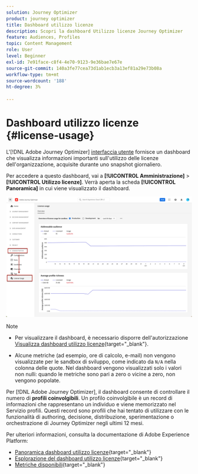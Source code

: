 ```yaml
---
solution: Journey Optimizer
product: journey optimizer
title: Dashboard utilizzo licenze
description: Scopri la dashboard Utilizzo licenze Journey Optimizer
feature: Audiences, Profiles
topic: Content Management
role: User
level: Beginner
exl-id: 7e91face-c8f4-4e70-9123-9e36bae7e67e
source-git-commit: 140a3fe77cea73d1ab1ecb3a13ef81a29e73b08a
workflow-type: tm+mt
source-wordcount: '188'
ht-degree: 3%

---
```


# Dashboard utilizzo licenze {#license-usage}

L&#39;[!DNL Adobe Journey Optimizer] [interfaccia utente](../start/user-interface.md) fornisce un dashboard che visualizza informazioni importanti sull&#39;utilizzo delle licenze dell&#39;organizzazione, acquisite durante uno snapshot giornaliero.

Per accedere a questo dashboard, vai a **[!UICONTROL Amministrazione]** > **[!UICONTROL Utilizzo licenze]**. Verrà aperta la scheda **[!UICONTROL Panoramica]** in cui viene visualizzato il dashboard.

![Panoramica dashboard utilizzo licenze](assets/license-usage-dashboard.png)

>[!NOTE]
>
>* Per visualizzare il dashboard, è necessario disporre dell&#39;autorizzazione [Visualizza dashboard utilizzo licenze](https://experienceleague.adobe.com/docs/experience-platform/dashboards/permissions.html#available-permissions){target="_blank"}.
>
>* Alcune metriche (ad esempio, ore di calcolo, e-mail) non vengono visualizzate per le sandbox di sviluppo, come indicato da `N/A` nella colonna delle quote. Nel dashboard vengono visualizzati solo i valori non nulli: quando le metriche sono pari a zero o vicine a zero, non vengono popolate.


Per [!DNL Adobe Journey Optimizer], il dashboard consente di controllare il numero di **profili coinvolgibili**. Un profilo coinvolgibile è un record di informazioni che rappresentano un individuo e viene memorizzato nel Servizio profili. Questi record sono profili che hai tentato di utilizzare con le funzionalità di authoring, decisione, distribuzione, sperimentazione o orchestrazione di Journey Optimizer negli ultimi 12 mesi.

Per ulteriori informazioni, consulta la documentazione di Adobe Experience Platform:

* [Panoramica dashboard utilizzo licenze](https://experienceleague.adobe.com/docs/experience-platform/dashboards/guides/license-usage.html){target="_blank"}
* [Esplorazione del dashboard utilizzo licenze](https://experienceleague.adobe.com/docs/experience-platform/dashboards/guides/license-usage.html#exploring-the-license-usage-dashboard){target="_blank"}
* [Metriche disponibili](https://experienceleague.adobe.com/docs/experience-platform/dashboards/guides/license-usage.html?lang=it#available-metrics){target="_blank"}
